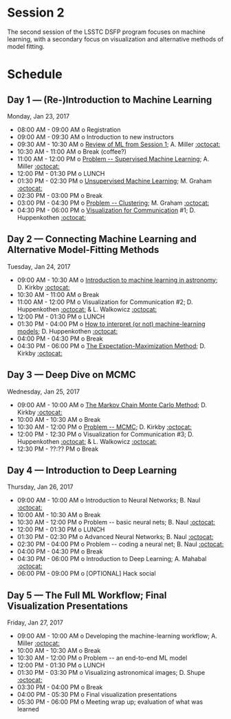 # Session 2

The second session of the LSSTC DSFP program focuses on machine learning, with a secondary focus on visualization and alternative methods of model fitting.

# Schedule

## Day 1 — (Re-)Introduction to Machine Learning

Monday, Jan 23, 2017

 * 08:00 AM - 09:00 AM  o  Registration
 * 09:00 AM - 09:30 AM  o  Introduction to new instructors
 * 09:30 AM - 10:30 AM  o  [Review of ML from Session 1](https://github.com/LSSTC-DSFP/LSSTC-DSFP-Sessions/blob/master/Session2/Day1/DSFP_ReIntro2MachLearn.pdf); A. Miller [:octocat:](https://github.com/adamamiller)
 * 10:30 AM - 11:00 AM  o  Break (coffee?)
 * 11:00 AM - 12:00 PM  o  [Problem -- Supervised Machine Learning](https://github.com/LSSTC-DSFP/LSSTC-DSFP-Sessions/blob/master/Session2/Day1/ReIntroToMachineLearning.ipynb); A. Miller [:octocat:](https://github.com/adamamiller)
 * 12:00 PM - 01:30 PM  o  LUNCH
 * 01:30 PM - 02:30 PM  o  [Unsupervised Machine Learning](https://github.com/LSSTC-DSFP/LSSTC-DSFP-Sessions/blob/master/Session2/Day1/UnsupervisedLearning.pdf); M. Graham [:octocat:](https://github.com/doccosmos)
 * 02:30 PM - 03:00 PM  o  Break
 * 03:00 PM - 04:30 PM  o  [Problem -- Clustering](https://github.com/LSSTC-DSFP/LSSTC-DSFP-Sessions/blob/master/Session2/Day1/Unsupervised%20machine%20learning.ipynb); M. Graham [:octocat:](https://github.com/doccosmos)
 * 04:30 PM - 06:00 PM  o  [Visualization for Communication](https://github.com/LSSTC-DSFP/LSSTC-DSFP-Sessions/blob/master/Session2/Day1/WhyAndHowOfDataVisualization.pdf) #1; D. Huppenkothen [:octocat:](https://github.com/dhuppenkothen)

## Day 2 — Connecting Machine Learning and Alternative Model-Fitting Methods

Tuesday, Jan 24, 2017

 * 09:00 AM - 10:30 AM  o  [Introduction to machine learning in astronomy](https://github.com/LSSTC-DSFP/LSSTC-DSFP-Sessions/blob/master/Session2/Day2/DSFP2017-Intro2ML4Astro.pdf); D. Kirkby [:octocat:](https://github.com/dkirkby)
 * 10:30 AM - 11:00 AM  o  Break
 * 11:00 AM - 12:00 PM  o  Visualization for Communication #2; D. Huppenkothen [:octocat:](https://github.com/dhuppenkothen) & L. Walkowicz [:octocat:](https://github.com/lmwalkowicz)
 * 12:00 PM - 01:30 PM  o  LUNCH
 * 01:30 PM - 04:00 PM  o  [How to interpret (or not) machine-learning models](https://github.com/LSSTC-DSFP/LSSTC-DSFP-Sessions/blob/master/Session2/Day2/InterpretationOfMachineLearningModels.pdf); D. Huppenkothen [:octocat:](https://github.com/dhuppenkothen)
 * 04:00 PM - 04:30 PM  o  Break
 * 04:30 PM - 06:00 PM  o  [The Expectation-Maximization Method](https://github.com/LSSTC-DSFP/LSSTC-DSFP-Sessions/blob/master/Session2/Day2/DSFP2017-EM.pdf); D. Kirkby [:octocat:](https://github.com/dkirkby)

## Day 3 — Deep Dive on MCMC

Wednesday, Jan 25, 2017

 * 09:00 AM - 10:00 AM  o  [The Markov Chain Monte Carlo Method](https://github.com/LSSTC-DSFP/LSSTC-DSFP-Sessions/blob/master/Session2/Day3/DSFP2017-MCMC.pdf); D. Kirkby [:octocat:](https://github.com/dkirkby)
 * 10:00 AM - 10:30 AM  o  Break
 * 10:30 AM - 12:00 PM  o  [Problem -- MCMC](https://github.com/LSSTC-DSFP/LSSTC-DSFP-Sessions/blob/master/Session2/Day3/MCMC-Exercises.ipynb); D. Kirkby [:octocat:](https://github.com/dkirkby)
 * 12:00 PM - 12:30 PM  o  Visualization for Communication #3; D. Huppenkothen [:octocat:](https://github.com/dhuppenkothen) & L. Walkowicz [:octocat:](https://github.com/lmwalkowicz)
 * 12:30 PM - ??:?? PM  o  Break

## Day 4 — Introduction to Deep Learning

Thursday, Jan 26, 2017

 * 09:00 AM - 10:00 AM  o  Introduction to Neural Networks; B. Naul [:octocat:](https://github.com/bnaul)
 * 10:00 AM - 10:30 AM  o  Break
 * 10:30 AM - 12:00 PM  o  Problem -- basic neural nets; B. Naul [:octocat:](https://github.com/bnaul)
 * 12:00 PM - 01:30 PM  o  LUNCH
 * 01:30 PM - 02:30 PM  o  Advanced Neural Networks; B. Naul [:octocat:](https://github.com/bnaul)
 * 02:30 PM - 04:00 PM  o  Problem -- coding a neural net; B. Naul [:octocat:](https://github.com/bnaul)
 * 04:00 PM - 04:30 PM  o  Break
 * 04:30 PM - 06:00 PM  o  Introduction to Deep Learning; A. Mahabal [:octocat:](https://github.com/AshishMahabal)
 * 06:00 PM - 09:00 PM  o  [OPTIONAL] Hack social

## Day 5 — The Full ML Workflow; Final Visualization Presentations

Friday, Jan 27, 2017

 * 09:00 AM - 10:00 AM  o  Developing the machine-learning workflow; A. Miller [:octocat:](https://github.com/adamamiller)
 * 10:00 AM - 10:30 AM  o  Break
 * 10:30 AM - 12:00 PM  o  Problem -- an end-to-end ML model
 * 12:00 PM - 01:30 PM  o  LUNCH
 * 01:30 PM - 03:30 PM  o  Visualizing astronomical images; D. Shupe [:octocat:](https://github.com/stargaser)
 * 03:30 PM - 04:00 PM  o  Break
 * 04:00 PM - 05:30 PM  o  Final visualization presentations
 * 05:30 PM - 06:00 PM  o  Meeting wrap up; evaluation of what was learned
